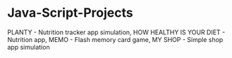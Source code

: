 # Java-Script-Projects
PLANTY - Nutrition tracker app simulation, HOW HEALTHY IS YOUR DIET - Nutrition app, MEMO - Flash memory card game, MY SHOP - Simple shop app simulation
